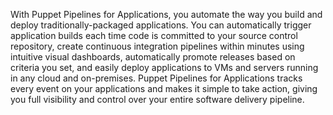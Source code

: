 With Puppet Pipelines for Applications, you automate the way you build and deploy traditionally-packaged applications. You can automatically trigger application builds each time code is committed to your source control repository, create continuous integration pipelines within minutes using intuitive visual dashboards, automatically promote releases based on criteria you set, and easily deploy applications to VMs and servers running in any cloud and on-premises. Puppet Pipelines for Applications tracks every event on your applications and makes it simple to take action, giving you full visibility and control over your entire software delivery pipeline.
